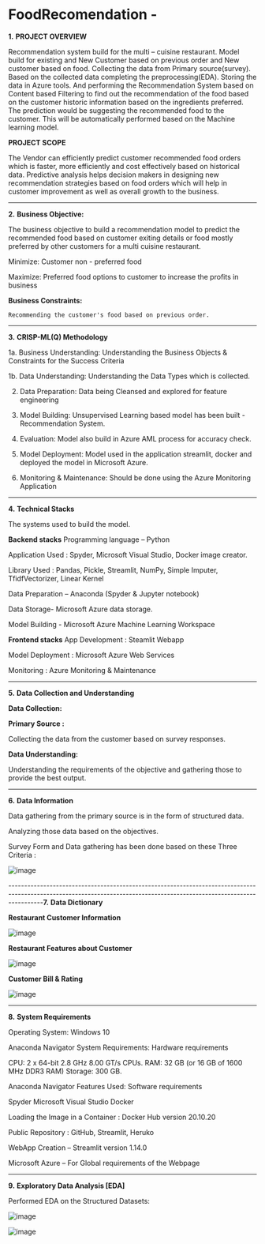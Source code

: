 # FoodRecomendation   -

**1.** **PROJECT OVERVIEW**

Recommendation system build for the multi – cuisine restaurant.
Model build for existing and New Customer based on previous order and New customer based on food. 
Collecting the data from Primary source(survey).  
Based on the collected data completing the preprocessing(EDA). 
Storing the data in Azure tools. And performing the Recommendation System based on Content based Filtering to find out the recommendation of the food based on the customer historic information based on the ingredients preferred.
The prediction would be suggesting  the recommended food to the customer. 
This will be automatically performed based on the Machine learning model.

**PROJECT SCOPE**

The Vendor can efficiently predict customer recommended food orders which is faster, more efficiently and cost effectively based on historical data. 
Predictive analysis helps decision makers in designing new recommendation strategies based on food orders which will help in customer improvement as well as overall growth to the business.

-----------------------------------------------------------------------------------------------------------------------------------------------------------------------
**2.** **Business Objective:** 

The business objective to build a recommendation model to predict the recommended food based on customer exiting details or  food mostly preferred by other customers for a multi cuisine restaurant.

  Minimize:  Customer non - preferred food
  
  Maximize:  Preferred food options to customer to increase the profits in business

**Business Constraints:** 

	Recommending the customer's food based on previous order.
-----------------------------------------------------------------------------------------------------------------------------------------------------------------------
**3.** **CRISP-ML(Q) Methodology**

1a. Business Understanding:  Understanding the Business Objects & Constraints for the Success Criteria

1b. Data Understanding:  Understanding the Data Types which is collected.

2. Data Preparation: Data being Cleansed and explored for feature engineering 

3. Model Building: Unsupervised Learning based model has been built - Recommendation System. 

4. Evaluation: Model also build in Azure AML process for accuracy check.

5. Model Deployment: Model used in the application streamlit, docker and deployed the model in Microsoft Azure.

6. Monitoring & Maintenance: Should be done using the Azure Monitoring Application
-----------------------------------------------------------------------------------------------------------------------------------------------------------------------
**4.** **Technical Stacks**

The systems used to build the model.

**Backend stacks**
Programming language – Python

Application Used : Spyder, Microsoft Visual Studio, Docker image creator.

Library Used :  Pandas, Pickle, Streamlit, NumPy, Simple Imputer, TfidfVectorizer, Linear Kernel

Data Preparation – Anaconda (Spyder & Jupyter notebook)

Data Storage- Microsoft Azure data storage.

Model Building - Microsoft Azure Machine Learning Workspace

**Frontend stacks**
App Development : Steamlit Webapp

Model Deployment : Microsoft Azure Web Services 

Monitoring : Azure Monitoring & Maintenance

---------------------------------------------------------------------------------------------------------------------------------------------------------------------
**5.** **Data Collection and Understanding**

**Data Collection:**

**Primary Source :**

Collecting the data from the customer based on survey responses.

**Data Understanding:**

Understanding the requirements of the objective and gathering those to provide the best output.

-----------------------------------------------------------------------------------------------------------------------------------------------------------------------
**6.** **Data Information**

Data gathering from the primary source is in the form of structured data. 

Analyzing those data based on the objectives.

Survey Form and Data gathering has been done based on these Three Criteria :

![image](https://user-images.githubusercontent.com/114608753/201947203-8dbadef5-2318-425b-9678-a0dedf87c2eb.png)

-----------------------------------------------------------------------------------------------------------------------------------------------------------------------**7.** **Data Dictionary**

**Restaurant Customer Information**

![image](https://user-images.githubusercontent.com/114608753/201948287-4b88d798-8f32-4da9-9669-ea492ad4cf9f.png)

**Restaurant Features about Customer**

![image](https://user-images.githubusercontent.com/114608753/201948511-104fadc4-39ab-4f03-8567-b50a8c52abf6.png)

**Customer Bill & Rating**

![image](https://user-images.githubusercontent.com/114608753/201948720-7b22ab70-046f-41d0-8487-f293d1e6a704.png)

-----------------------------------------------------------------------------------------------------------------------------------------------------------------------
**8.** **System Requirements**

Operating System: Windows 10

Anaconda Navigator System Requirements: Hardware requirements

CPU: 2 x 64-bit 2.8 GHz 8.00 GT/s CPUs.
RAM: 32 GB (or 16 GB of 1600 MHz DDR3 RAM)
Storage: 300 GB.

Anaconda Navigator Features Used:  Software requirements

Spyder
Microsoft Visual Studio
Docker

Loading the Image in a Container : Docker Hub version 20.10.20

Public Repository : GitHub, Streamlit, Heruko

WebApp Creation – Streamlit version 1.14.0 

Microsoft Azure – For Global requirements of the Webpage

-----------------------------------------------------------------------------------------------------------------------------------------------------------------------
**9.** **Exploratory Data Analysis [EDA]**

Performed EDA on the Structured  Datasets:

![image](https://user-images.githubusercontent.com/114608753/201950139-13fb9b7b-df27-482a-ad6f-c4a95fc4a67e.png)

![image](https://user-images.githubusercontent.com/114608753/201950337-ab219dca-b8b0-49bc-be05-9df21f9fe501.png)



